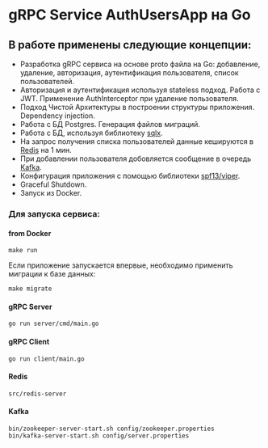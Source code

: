 # gRPC Service AuthUsersApp на Go

## В работе применены следующие концепции:
- Разработка gRPC сервиса на основе proto файла на Go: добавление, удаление, авторизация, аутентификация пользователя, список пользователей.
- Авторизация и аутентификация используя stateless подход. Работа с JWT. Применение AuthInterceptor при удаление пользователя.
- Подход Чистой Архитектуры в построении структуры приложения. Dependency injection.
- Работа с БД Postgres. Генерация файлов миграций.
- Работа с БД, используя библиотеку <a href="https://github.com/jmoiron/sqlx">sqlx</a>.
- На запрос получения списка пользователей данные кешируются в <a href="https://redis.io/">Redis</a> на 1 мин.
- При добавлении пользователя добовляется сообщение в очередь <a href="https://kafka.apache.org/">Kafka</a>.
- Конфигурация приложения с помощью библиотеки <a href="https://github.com/spf13/viper">spf13/viper</a>.
- Graceful Shutdown.
- Запуск из Docker.

### Для запуска сервиса:

#### from Docker
```
make run
```

Если приложение запускается впервые, необходимо применить миграции к базе данных:
```
make migrate
```

#### gRPC Server
```
go run server/cmd/main.go
```

#### gRPC Client
```
go run client/main.go
```

#### Redis
```
src/redis-server
```

#### Kafka
```
bin/zookeeper-server-start.sh config/zookeeper.properties
bin/kafka-server-start.sh config/server.properties
```